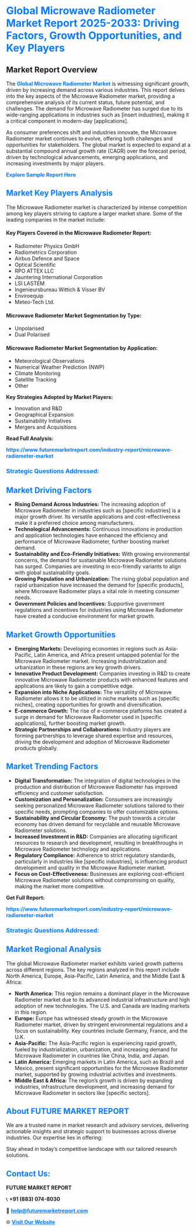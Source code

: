 <h1 style="color: #007BFF;">Global Microwave Radiometer Market Report 2025-2033: Driving Factors, Growth Opportunities, and Key Players</h1>

<section id="overview">
<h2>Market Report Overview</h2>
<p>The <a href="https://www.futuremarketreport.com/industry-report/microwave-radiometer-market" style="color: #007BFF; text-decoration: none;"><strong>Global Microwave Radiometer Market</strong></a> is witnessing significant growth, driven by increasing demand across various industries. This report delves into the key aspects of the Microwave Radiometer market, providing a comprehensive analysis of its current status, future potential, and challenges. The demand for Microwave Radiometer has surged due to its wide-ranging applications in industries such as [insert industries], making it a critical component in modern-day [applications].</p>
<p>As consumer preferences shift and industries innovate, the Microwave Radiometer market continues to evolve, offering both challenges and opportunities for stakeholders. The global market is expected to expand at a substantial compound annual growth rate (CAGR) over the forecast period, driven by technological advancements, emerging applications, and increasing investments by major players.</p>
</section>

<section id="overview">
<p><a href="https://www.futuremarketreport.com/request-sample/reportId=88707" style="color: #007BFF; text-decoration: none;"><strong>Explore Sample Report Here</strong></a></p>
</section>

<section id="key-players">
<h2 style="color: #007BFF;">Market Key Players Analysis</h2>
<p>The Microwave Radiometer market is characterized by intense competition among key players striving to capture a larger market share. Some of the leading companies in the market include:</p>
<h4>Key Players Covered in the Microwave Radiometer Report:</h4>
<ul><li>Radiometer Physics GmbH</li><li>Radiometrics Corporation</li><li>Airbus Defence and Space</li><li>Optical Scientific</li><li>RPO ATTEX LLC</li><li>Jauntering International Corporation</li><li>LSI LASTEM</li><li>Ingenieursbureau Wittich &amp; Visser BV</li><li>Enviroequip</li><li>Meteo-Tech Ltd.</li></ul>
<h4>Microwave Radiometer Market Segmentation by Type:</h4>
<ul><li>Unpolarised</li><li>Dual Polarised</li></ul>

<h4>Microwave Radiometer Market Segmentation by Application:</h4>
<ul><li>Meteorological Observations</li><li>Numerical Weather Prediction (NWP)</li><li>Climate Monitoring</li><li>Satellite Tracking</li><li>Other</li></ul>
<p><strong>Key Strategies Adopted by Market Players:</strong></p>
<ul>
<li>Innovation and R&D</li>
<li>Geographical Expansion</li>
<li>Sustainability Initiatives</li>
<li>Mergers and Acquisitions</li>
</ul>
</section>

<section>
<p><strong>Read Full Analysis: </strong></p><a href="https://www.futuremarketreport.com/industry-report/microwave-radiometer-market" style="color: #007BFF; text-decoration: none;"><strong>https://www.futuremarketreport.com/industry-report/microwave-radiometer-market</strong></a>
<h3 style="color: #007BFF;">Strategic Questions Addressed:</h3>
</section>

<section id="driving-factors">
<h2 style="color: #007BFF;">Market Driving Factors</h2>
<ul>
<li><strong>Rising Demand Across Industries:</strong> The increasing adoption of Microwave Radiometer in industries such as [specific industries] is a major growth driver. Its versatile applications and cost-effectiveness make it a preferred choice among manufacturers.</li>
<li><strong>Technological Advancements:</strong> Continuous innovations in production and application technologies have enhanced the efficiency and performance of Microwave Radiometer, further boosting market demand.</li>
<li><strong>Sustainability and Eco-Friendly Initiatives:</strong> With growing environmental concerns, the demand for sustainable Microwave Radiometer solutions has surged. Companies are investing in eco-friendly variants to align with global sustainability goals.</li>
<li><strong>Growing Population and Urbanization:</strong> The rising global population and rapid urbanization have increased the demand for [specific products], where Microwave Radiometer plays a vital role in meeting consumer needs.</li>
<li><strong>Government Policies and Incentives:</strong> Supportive government regulations and incentives for industries using Microwave Radiometer have created a conducive environment for market growth.</li>
</ul>
</section>

<section id="growth-opportunities">
<h2 style="color: #007BFF;">Market Growth Opportunities</h2>
<ul>
<li><strong>Emerging Markets:</strong> Developing economies in regions such as Asia-Pacific, Latin America, and Africa present untapped potential for the Microwave Radiometer market. Increasing industrialization and urbanization in these regions are key growth drivers.</li>
<li><strong>Innovative Product Development:</strong> Companies investing in R&D to create innovative Microwave Radiometer products with enhanced features and applications are likely to gain a competitive edge.</li>
<li><strong>Expansion into Niche Applications:</strong> The versatility of Microwave Radiometer allows it to be utilized in niche markets such as [specific niches], creating opportunities for growth and diversification.</li>
<li><strong>E-commerce Growth:</strong> The rise of e-commerce platforms has created a surge in demand for Microwave Radiometer used in [specific applications], further boosting market growth.</li>
<li><strong>Strategic Partnerships and Collaborations:</strong> Industry players are forming partnerships to leverage shared expertise and resources, driving the development and adoption of Microwave Radiometer products globally.</li>
</ul>
</section>

<section id="trending-factors">
<h2 style="color: #007BFF;">Market Trending Factors</h2>
<ul>
<li><strong>Digital Transformation:</strong> The integration of digital technologies in the production and distribution of Microwave Radiometer has improved efficiency and customer satisfaction.</li>
<li><strong>Customization and Personalization:</strong> Consumers are increasingly seeking personalized Microwave Radiometer solutions tailored to their specific needs, prompting companies to offer customizable options.</li>
<li><strong>Sustainability and Circular Economy:</strong> The push towards a circular economy has driven demand for recyclable and reusable Microwave Radiometer solutions.</li>
<li><strong>Increased Investment in R&D:</strong> Companies are allocating significant resources to research and development, resulting in breakthroughs in Microwave Radiometer technology and applications.</li>
<li><strong>Regulatory Compliance:</strong> Adherence to strict regulatory standards, particularly in industries like [specific industries], is influencing product development and quality in the Microwave Radiometer market.</li>
<li><strong>Focus on Cost-Effectiveness:</strong> Businesses are exploring cost-efficient Microwave Radiometer solutions without compromising on quality, making the market more competitive.</li>
</ul>
</section>

<section>
<p><strong>Get Full Report: </strong></p><a href="https://www.futuremarketreport.com/industry-report/microwave-radiometer-market" style="color: #007BFF; text-decoration: none;"><strong>https://www.futuremarketreport.com/industry-report/microwave-radiometer-market</strong></a>
<h3 style="color: #007BFF;">Strategic Questions Addressed:</h3>
</section>


<section id="regional-analysis">
<h2 style="color: #007BFF;">Market Regional Analysis</h2>
<p>The global Microwave Radiometer market exhibits varied growth patterns across different regions. The key regions analyzed in this report include North America, Europe, Asia-Pacific, Latin America, and the Middle East & Africa:</p>
<ul>
<li><strong>North America:</strong> This region remains a dominant player in the Microwave Radiometer market due to its advanced industrial infrastructure and high adoption of new technologies. The U.S. and Canada are leading markets in this region.</li>
<li><strong>Europe:</strong> Europe has witnessed steady growth in the Microwave Radiometer market, driven by stringent environmental regulations and a focus on sustainability. Key countries include Germany, France, and the U.K.</li>
<li><strong>Asia-Pacific:</strong> The Asia-Pacific region is experiencing rapid growth, fueled by industrialization, urbanization, and increasing demand for Microwave Radiometer in countries like China, India, and Japan.</li>
<li><strong>Latin America:</strong> Emerging markets in Latin America, such as Brazil and Mexico, present significant opportunities for the Microwave Radiometer market, supported by growing industrial activities and investments.</li>
<li><strong>Middle East & Africa:</strong> The region’s growth is driven by expanding industries, infrastructure development, and increasing demand for Microwave Radiometer in sectors like [specific sectors].</li>
</ul>
</section>

<footer>
<h2 style="color: #007BFF;">About FUTURE MARKET REPORT</h2>
<p>We are a trusted name in market research and advisory services, delivering actionable insights and strategic support to businesses across diverse industries. Our expertise lies in offering:</p>

<p>Stay ahead in today’s competitive landscape with our tailored research solutions.</p>

<h2 style="color: #007BFF;">Contact Us:</h2>
<p><strong>FUTURE MARKET REPORT</strong></p>
<p>📞 <strong>+91 (883) 074-8030</strong></p>
<p>📧 <strong><a href="mailto:help@futuremarketreport.com" style="color: #007BFF;">help@futuremarketreport.com</a></strong></p>
<p>🌐 <strong><a href="https://www.futuremarketreport.com/" style="color: #007BFF;">Visit Our Website</a></strong></p>
</footer>